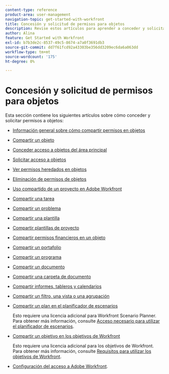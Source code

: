```yaml
---
content-type: reference
product-area: user-management
navigation-topic: get-started-with-workfront
title: Concesión y solicitud de permisos para objetos
description: Revise estos artículos para aprender a conceder y solicitar permisos a objetos en Workfront.
author: Alina
feature: Get Started with Workfront
exl-id: b7b3de2c-8537-49c5-8674-a7a0f3691db3
source-git-commit: dd7f61fcd92a43303be356dd3209ec6da6a063dd
workflow-type: tm+mt
source-wordcount: '175'
ht-degree: 0%

---
```


# Concesión y solicitud de permisos para objetos

Esta sección contiene los siguientes artículos sobre cómo conceder y solicitar permisos a objetos:

* [Información general sobre cómo compartir permisos en objetos](../../workfront-basics/grant-and-request-access-to-objects/sharing-permissions-on-objects-overview.md)
* [Compartir un objeto](../../workfront-basics/grant-and-request-access-to-objects/share-an-object.md)
* [Conceder acceso a objetos del área principal](../../workfront-basics/grant-and-request-access-to-objects/grant-access-home.md)
* [Solicitar acceso a objetos](../../workfront-basics/grant-and-request-access-to-objects/request-access.md)
* [Ver permisos heredados en objetos](../../workfront-basics/grant-and-request-access-to-objects/view-inherited-permissions-on-objects.md)
* [Eliminación de permisos de objetos](../../workfront-basics/grant-and-request-access-to-objects/remove-permissions-from-objects.md)
* [Uso compartido de un proyecto en Adobe Workfront](../../workfront-basics/grant-and-request-access-to-objects/share-a-project.md)
* [Compartir una tarea](../../workfront-basics/grant-and-request-access-to-objects/share-a-task.md)
* [Compartir un problema](../../workfront-basics/grant-and-request-access-to-objects/share-an-issue.md)
* [Compartir una plantilla](../../workfront-basics/grant-and-request-access-to-objects/share-a-template.md)
* [Compartir plantillas de proyecto](../../manage-work/projects/create-and-manage-templates/share-project-template.md)
* [Compartir permisos financieros en un objeto](../../workfront-basics/grant-and-request-access-to-objects/share-financial-permissions-object.md)
* [Compartir un portafolio](../../workfront-basics/grant-and-request-access-to-objects/share-a-portfolio..md)
* [Compartir un programa](../../workfront-basics/grant-and-request-access-to-objects/share-a-program.md)
* [Compartir un documento](../../workfront-basics/grant-and-request-access-to-objects/document-permissions.md)
* [Compartir una carpeta de documento](../../workfront-basics/grant-and-request-access-to-objects/share-a-document-folder.md)
* [Compartir informes, tableros y calendarios](../../workfront-basics/grant-and-request-access-to-objects/permissions-reports-dashboards-calendars.md)
* [Compartir un filtro, una vista o una agrupación](../../reports-and-dashboards/reports/reporting-elements/share-filter-view-grouping.md)
* [Compartir un plan en el planificador de escenarios](../../scenario-planner/share-a-plan.md)

   Esto requiere una licencia adicional para Workfront Scenario Planner. Para obtener más información, consulte [Acceso necesario para utilizar el planificador de escenarios](../../scenario-planner/access-needed-to-use-sp.md).

* [Compartir un objetivo en los objetivos de Workfront](../../workfront-goals/workfront-goals-settings/share-a-goal.md)

   Esto requiere una licencia adicional para los objetivos de Workfront. Para obtener más información, consulte [Requisitos para utilizar los objetivos de Workfront](../../workfront-goals/goal-management/access-needed-for-wf-goals.md).

* [Configuración del acceso a Adobe Workfront](../../administration-and-setup/add-users/configure-and-grant-access/configure-access.md).
